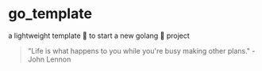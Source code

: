 # go_template

a lightweight template 🍼 to start a new golang 🦍 project


<!-- INSPIRATIONAL_QUOTE_START -->
> "Life is what happens to you while you're busy making other plans." - John Lennon
<!-- INSPIRATIONAL_QUOTE_END -->
